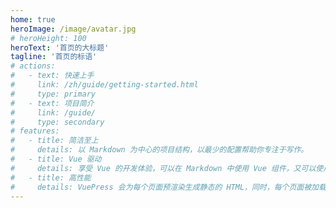 ```yaml
---
home: true
heroImage: /image/avatar.jpg
# heroHeight: 100
heroText: '首页的大标题'
tagline: '首页的标语'
# actions:
#   - text: 快速上手
#     link: /zh/guide/getting-started.html
#     type: primary
#   - text: 项目简介
#     link: /guide/
#     type: secondary
# features:
#   - title: 简洁至上
#     details: 以 Markdown 为中心的项目结构，以最少的配置帮助你专注于写作。
#   - title: Vue 驱动
#     details: 享受 Vue 的开发体验，可以在 Markdown 中使用 Vue 组件，又可以使用 Vue 来开发自定义主题。
#   - title: 高性能
#     details: VuePress 会为每个页面预渲染生成静态的 HTML，同时，每个页面被加载的时候，将作为 SPA 运行。
---
```


<!-- # Hello VuePress -->